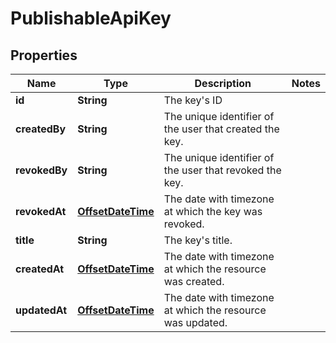 # PublishableApiKey

## Properties
Name | Type | Description | Notes
------------ | ------------- | ------------- | -------------
**id** | **String** | The key&#x27;s ID | 
**createdBy** | **String** | The unique identifier of the user that created the key. | 
**revokedBy** | **String** | The unique identifier of the user that revoked the key. | 
**revokedAt** | [**OffsetDateTime**](OffsetDateTime.md) | The date with timezone at which the key was revoked. | 
**title** | **String** | The key&#x27;s title. | 
**createdAt** | [**OffsetDateTime**](OffsetDateTime.md) | The date with timezone at which the resource was created. | 
**updatedAt** | [**OffsetDateTime**](OffsetDateTime.md) | The date with timezone at which the resource was updated. | 
